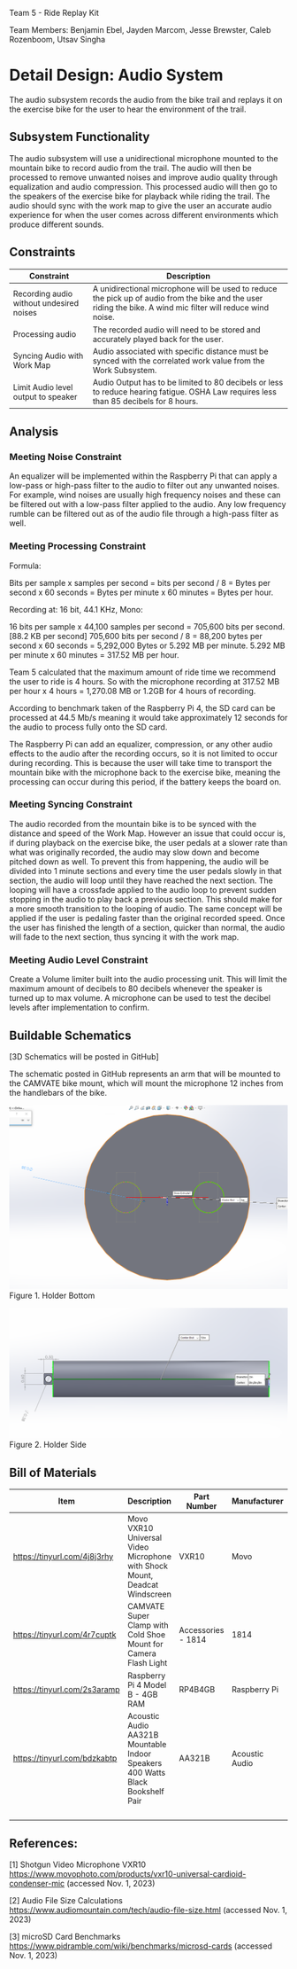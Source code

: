 Team 5 - Ride Replay Kit

Team Members: Benjamin Ebel, Jayden Marcom, Jesse Brewster, Caleb Rozenboom, Utsav Singha

# Detail Design: Audio System
The audio subsystem records the audio from the bike trail and replays it on the exercise bike for the user to hear the environment of the trail.


##  Subsystem Functionality

The audio subsystem will use a unidirectional microphone mounted to the mountain bike to record audio from the trail. The audio will then be processed to remove unwanted noises and improve audio quality through equalization and audio compression. This processed audio will then go to the speakers of the exercise bike for playback while riding the trail. The audio should sync with the work map to give the user an accurate audio experience for when the user comes across different environments which produce different sounds.

## Constraints 


|Constraint|Description|
|----------|-----------|
|Recording audio without undesired noises|A unidirectional microphone will be used to reduce the pick up of audio from the bike and the user riding the bike. A wind mic filter will reduce wind noise.|
|Processing audio|The recorded audio will need to be stored and accurately played back for the user.|
|Syncing Audio with Work Map|Audio associated with specific distance must be synced with the correlated work value from the Work Subsystem.|
|Limit Audio level output to speaker|Audio Output has to be limited to 80 decibels or less to reduce hearing fatigue. OSHA Law requires less than 85 decibels for 8 hours.|



## Analysis

### Meeting Noise Constraint
An equalizer will be implemented within the Raspberry Pi that can apply a low-pass or high-pass filter to the audio to filter out any unwanted noises. For example, wind noises are usually high frequency noises and these can be filtered out with a low-pass filter applied to the audio. Any low frequency rumble can be filtered out as of the audio file through a high-pass filter as well.

### Meeting Processing Constraint

Formula:

Bits per sample x samples per second = bits per second / 8 = Bytes per second x 60 seconds = Bytes per minute x 60 minutes = Bytes per hour.

Recording at: 16 bit, 44.1 KHz, Mono:

16 bits per sample x 44,100 samples per second = 705,600 bits per second. [88.2 KB per second]
705,600 bits per second / 8 = 88,200 bytes per second x 60 seconds = 5,292,000 Bytes or 5.292 MB per minute.
5.292 MB per minute x 60 minutes = 317.52 MB per hour.

Team 5 calculated that the maximum amount of ride time we recommend the user to ride is 4 hours. So with the microphone recording at 317.52 MB per hour x 4 hours = 1,270.08 MB or 1.2GB for 4 hours of recording.

According to benchmark taken of the Raspberry Pi 4, the SD card can be processed at 44.5 Mb/s meaning it would take approximately 12 seconds for the audio to process fully onto the SD card.

The Raspberry Pi can add an equalizer, compression, or any other audio effects to the audio after the recording occurs, so it is not limited to occur during recording. This is because the user will take time to transport the mountain bike with the microphone back to the exercise bike, meaning the processing can occur during this period, if the battery keeps the board on.

### Meeting Syncing Constraint

The audio recorded from the mountain bike is to be synced with the distance and speed of the Work Map. However an issue that could occur is, if during playback on the exercise bike, the user pedals at a slower rate than what was originally recorded, the audio may slow down and become pitched down as well. To prevent this from happening, the audio will be divided into 1 minute sections and every time the user pedals slowly in that section, the audio will loop until they have reached the next section. The looping will have a crossfade applied to the audio loop to prevent sudden stopping in the audio to play back a previous section. This should make for a more smooth transition to the looping of audio. The same concept will be applied if the user is pedaling faster than the original recorded speed. Once the user has finished the length of a section, quicker than normal, the audio will fade to the next section, thus syncing it with the work map.



### Meeting Audio Level Constraint

Create a Volume limiter built into the audio processing unit. This will limit the maximum amount of decibels to 80 decibels whenever the speaker is turned up to max volume. A microphone can be used to test the decibel levels after implementation to confirm. 


## Buildable Schematics

[3D Schematics will be posted in GitHub]	

The schematic posted in GitHub represents an arm that will be mounted to the CAMVATE bike mount, which will mount the microphone 12 inches from the handlebars of the bike.


![HolderBottom](https://github.com/Baebel43/team5capstone/blob/main/Documentation/Images/AudioAndVideoSystemImages/HolderBottom.png)
Figure 1. Holder Bottom

![HolderSide](https://github.com/Baebel43/team5capstone/blob/main/Documentation/Images/AudioAndVideoSystemImages/HolderSide.png)
Figure 2. Holder Side

## Bill of Materials

|Item|Description|Part Number|Manufacturer|Quantity|Individual Price|Total|
|----|-----------|-----------|------------|--------|----------------|-----|
|https://tinyurl.com/4j8j3rhy|Movo VXR10 Universal Video Microphone with Shock Mount, Deadcat Windscreen|VXR10|Movo|1|$39.95|$39.95|
|https://tinyurl.com/4r7cuptk|CAMVATE Super Clamp with Cold Shoe Mount for Camera Flash Light |Accessories - 1814|1814|CAMVATE|1|$15.00|$15.00|
|https://tinyurl.com/2s3aramp|Raspberry Pi 4 Model B - 4GB RAM|RP4B4GB|Raspberry Pi|0 (Split between Visual Subsystem)|$0.00|$0.00|
|https://tinyurl.com/bdzkabtp|Acoustic Audio AA321B Mountable Indoor Speakers 400 Watts Black Bookshelf Pair|AA321B|Acoustic Audio|1|$36.88|$36.88|
||||||TOTAL|$91.83|

## References:

[1] Shotgun Video Microphone VXR10
https://www.movophoto.com/products/vxr10-universal-cardioid-condenser-mic
(accessed Nov. 1, 2023)
	 	
[2] Audio File Size Calculations
https://www.audiomountain.com/tech/audio-file-size.html
(accessed Nov. 1, 2023)

[3] microSD Card Benchmarks
https://www.pidramble.com/wiki/benchmarks/microsd-cards
(accessed Nov. 1, 2023)

